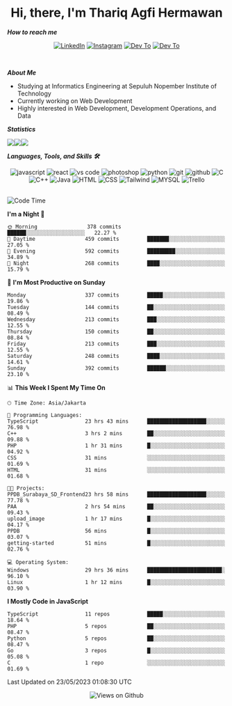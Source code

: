 <div align="center">
  <h1>Hi, there, I'm Thariq Agfi Hermawan</h1>
</div>


***How to reach me***
<p align='center'>
   <a href="https://www.linkedin.com/in/thariqagfihermawan" target="_blank"><img src="https://img.shields.io/badge/LinkedIn-0077B5?style=for-the-badge&logo=linkedin&logoColor=white" alt="LinkedIn"></a>
   <a href="https://www.instagram.com/thoriqagfi" target="_blank"><img src="https://img.shields.io/badge/Instagram-E4405F?style=for-the-badge&logo=instagram&logoColor=white" alt="Instagram"></a>
   <a href="https://medium.com/@thoriq.aghfi60" target="_blank"><img src="https://img.shields.io/badge/Medium-12100E?style=for-the-badge&logo=medium&logoColor=white" alt="Dev To"></a>
   <a href="https://linktr.ee/thoriqagfi" target="_blank"><img src="https://img.shields.io/badge/linktree-1de9b6?style=for-the-badge&logo=linktree&logoColor=white" alt="Dev To"></a>
</p>

<br>

***About Me***
- Studying at Informatics Engineering at Sepuluh Nopember Institute of Technology
- Currently working on Web Development
- Highly interested in Web Development, Development Operations, and Data

***Statistics***

<!-- [![GitHub Streak](http://github-readme-streak-stats.herokuapp.com?user=thoriqagfi&theme=dark)](https://git.io/streak-stats) -->

<div align="center">
  <div style="display: flex;">
    <img src="http://github-readme-streak-stats.herokuapp.com?user=thoriqagfi&theme=chartreuse-dark"/>
    <img src="https://github-readme-stats.vercel.app/api/top-langs/?username=thoriqagfi&layout=compact&&theme=chartreuse-dark&langs_count=8)](https://github.com/thoriqagfi"/>
    <img src="https://github-readme-stats.vercel.app/api?username=thoriqagfi&show_icons=true&theme=chartreuse-dark"/>
  </div>
</div>

<!-- [![Top Langs](https://github-readme-stats.vercel.app/api/top-langs/?username=thoriqagfi&layout=compact&&theme=chartreuse-dark&langs_count=8)](https://github.com/thoriqagfi)
< ![Agfi's GitHub stats](https://github-readme-stats.vercel.app/api?username=thoriqagfi&show_icons=true&theme=chartreuse-dark) -->

***Languages, Tools, and Skills 🛠***

  <div align="center">
    <img src="https://img.shields.io/badge/JavaScript-F7DF1E?style=for-the-badge&logo=javascript&logoColor=black" alt="javascript" />
    <img src="https://img.shields.io/badge/React-61DAFB?style=for-the-badge&logo=react&logoColor=black" alt="react" />
    <img src="https://img.shields.io/badge/vs%20code-007ACC?style=for-the-badge&logo=visual%20studio%20code&logoColor=white" alt="vs code" />
    <img src="https://img.shields.io/badge/adobe%20photoshop-31A8FF?style=for-the-badge&logo=adobe%20photoshop&logoColor=white" alt="photoshop" />
    <img src="https://img.shields.io/badge/python-3776AB?style=for-the-badge&logo=python&logoColor=white" alt="python" />
    <img src="https://img.shields.io/badge/Git-F05032?style=for-the-badge&logo=git&logoColor=white" alt="git" />
    <img src="https://img.shields.io/badge/GitHub-100000?style=for-the-badge&logo=github&logoColor=white" alt="github" />
    <img src="https://img.shields.io/badge/c-%2300599C.svg?style=for-the-badge&logo=c&logoColor=white" alt="C" />
    <img src="https://img.shields.io/badge/c++-%2300599C.svg?style=for-the-badge&logo=c%2B%2B&logoColor=white" alt="C++" />
    <img src="https://img.shields.io/badge/Java-ED8B00?style=for-the-badge&logo=java&logoColor=white" alt="Java"/>
    <img src="https://img.shields.io/badge/HTML5-E34F26?style=for-the-badge&logo=html5&logoColor=white" alt="HTML" />
    <img src="https://img.shields.io/badge/CSS-239120?&style=for-the-badge&logo=css3&logoColor=white" alt ="CSS" />
    <img src="https://img.shields.io/badge/tailwindcss-%2338B2AC.svg?style=for-the-badge&logo=tailwind-css&logoColor=white" alt="Tailwind" />
    <img src="https://img.shields.io/badge/MySQL-00000F?style=for-the-badge&logo=mysql&logoColor=white" alt="MYSQL" />
    <img src="https://img.shields.io/badge/Trello-%23026AA7.svg?style=for-the-badge&logo=Trello&logoColor=white" alt="Trello" />
  </div><br>

<!--START_SECTION:waka-->
![Code Time](http://img.shields.io/badge/Code%20Time-385%20hrs%2016%20mins-blue)

**I'm a Night 🦉** 

```text
🌞 Morning                378 commits         ██████░░░░░░░░░░░░░░░░░░░   22.27 % 
🌆 Daytime                459 commits         ███████░░░░░░░░░░░░░░░░░░   27.05 % 
🌃 Evening                592 commits         █████████░░░░░░░░░░░░░░░░   34.89 % 
🌙 Night                  268 commits         ████░░░░░░░░░░░░░░░░░░░░░   15.79 % 
```
📅 **I'm Most Productive on Sunday** 

```text
Monday                   337 commits         █████░░░░░░░░░░░░░░░░░░░░   19.86 % 
Tuesday                  144 commits         ██░░░░░░░░░░░░░░░░░░░░░░░   08.49 % 
Wednesday                213 commits         ███░░░░░░░░░░░░░░░░░░░░░░   12.55 % 
Thursday                 150 commits         ██░░░░░░░░░░░░░░░░░░░░░░░   08.84 % 
Friday                   213 commits         ███░░░░░░░░░░░░░░░░░░░░░░   12.55 % 
Saturday                 248 commits         ████░░░░░░░░░░░░░░░░░░░░░   14.61 % 
Sunday                   392 commits         ██████░░░░░░░░░░░░░░░░░░░   23.10 % 
```


📊 **This Week I Spent My Time On** 

```text
🕑︎ Time Zone: Asia/Jakarta

💬 Programming Languages: 
TypeScript               23 hrs 43 mins      ███████████████████░░░░░░   76.98 % 
C++                      3 hrs 2 mins        ██░░░░░░░░░░░░░░░░░░░░░░░   09.88 % 
PHP                      1 hr 31 mins        █░░░░░░░░░░░░░░░░░░░░░░░░   04.92 % 
CSS                      31 mins             ░░░░░░░░░░░░░░░░░░░░░░░░░   01.69 % 
HTML                     31 mins             ░░░░░░░░░░░░░░░░░░░░░░░░░   01.68 % 

🐱‍💻 Projects: 
PPDB_Surabaya_SD_Frontend23 hrs 58 mins      ███████████████████░░░░░░   77.78 % 
PAA                      2 hrs 54 mins       ██░░░░░░░░░░░░░░░░░░░░░░░   09.43 % 
upload_image             1 hr 17 mins        █░░░░░░░░░░░░░░░░░░░░░░░░   04.17 % 
PPDB                     56 mins             █░░░░░░░░░░░░░░░░░░░░░░░░   03.07 % 
getting-started          51 mins             █░░░░░░░░░░░░░░░░░░░░░░░░   02.76 % 

💻 Operating System: 
Windows                  29 hrs 36 mins      ████████████████████████░   96.10 % 
Linux                    1 hr 12 mins        █░░░░░░░░░░░░░░░░░░░░░░░░   03.90 % 
```

**I Mostly Code in JavaScript** 

```text
TypeScript               11 repos            █████░░░░░░░░░░░░░░░░░░░░   18.64 % 
PHP                      5 repos             ██░░░░░░░░░░░░░░░░░░░░░░░   08.47 % 
Python                   5 repos             ██░░░░░░░░░░░░░░░░░░░░░░░   08.47 % 
Go                       3 repos             █░░░░░░░░░░░░░░░░░░░░░░░░   05.08 % 
C                        1 repo              ░░░░░░░░░░░░░░░░░░░░░░░░░   01.69 % 
```




 Last Updated on 23/05/2023 01:08:30 UTC
<!--END_SECTION:waka-->

<div align="center">
<img src="https://komarev.com/ghpvc/?username=thoriqagfi&color=blue" alt="Views on Github" />
</div>